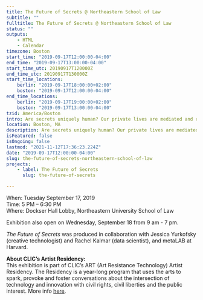 ```yaml
---
title: The Future of Secrets @ Northeastern School of Law
subtitle: ""
fulltitle: The Future of Secrets @ Northeastern School of Law
status: ""
outputs:
    - HTML
    - Calendar
timezone: Boston
start_time: "2019-09-17T12:00:00-04:00"
end_time: "2019-09-17T13:00:00-04:00"
start_time_utc: 20190917T120000Z
end_time_utc: 20190917T130000Z
start_time_locations:
    berlin: "2019-09-17T18:00:00+02:00"
    boston: "2019-09-17T12:00:00-04:00"
end_time_locations:
    berlin: "2019-09-17T19:00:00+02:00"
    boston: "2019-09-17T13:00:00-04:00"
tzid: America/Boston
intro: Are secrets uniquely human? Our private lives are mediated and recorded by digital devices. Where are our secrets now? How will intelligent systems of the future process the data we leave behind? What kind of relationships do we have with these systems, and why do we trust them with our most private information?
location: Boston, MA
description: Are secrets uniquely human? Our private lives are mediated and recorded by digital devices. Where are our secrets now? How will intelligent systems of the future process the data we leave behind? What kind of relationships do we have with these systems, and why do we trust them with our most private information?
isFeatured: false
isOngoing: false
lastmod: "2021-11-12T17:36:23.224Z"
date: "2019-09-17T12:00:00-04:00"
slug: the-future-of-secrets-northeastern-school-of-law
projects:
    - label: The Future of Secrets
      slug: the-future-of-secrets

---
```

When: Tuesday September 17, 2019<br />
Time: 5 PM – 6:30 PM<br />
Where: Dockser Hall Lobby, Northeastern University School of Law

Exhibition also open on Wednesday, September 18 from 9 am - 7 pm.

*The Future of Secrets* was produced in collaboration with Jessica Yurkofsky (creative technologist) and Rachel Kalmar (data scientist), and metaLAB at Harvard.

**About CLIC’s Artist Residency:**<br />
This exhibition is part of CLIC’s ART (Art Resistance Technology) Artist Residency. The Residency is a year-long program that uses the arts to spark, provoke and foster conversations about the intersection of technology and innovation with civil rights, civil liberties and the public interest. More info [here](https://www.northeastern.edu/clic/event/future-of-secrets/).
